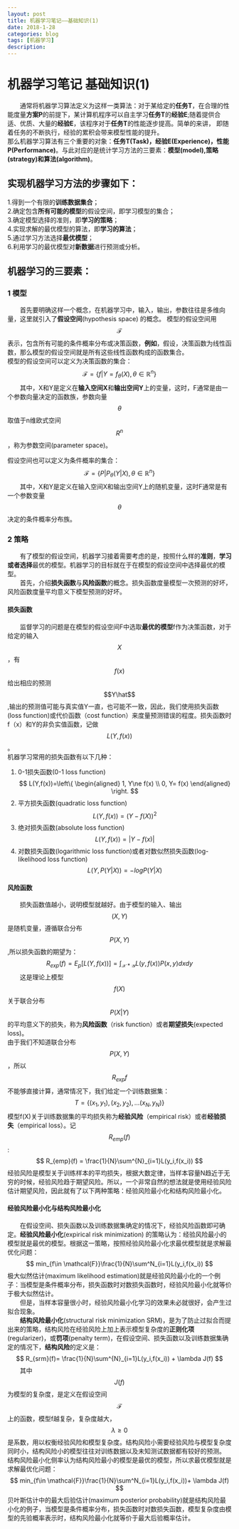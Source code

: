 ```yaml
---
layout: post
title: 机器学习笔记——基础知识(1)
date: 2018-1-28
categories: blog
tags: [机器学习]
description: 
---
```

<script type="text/javascript" async src="https://cdn.mathjax.org/mathjax/latest/MathJax.js?config=TeX-MML-AM_CHTML"></script>
# 机器学习笔记  基础知识(1)
&emsp;&emsp;通常将机器学习算法定义为这样一类算法：对于某给定的**任务T**，在合理的性能度量**方案P**的前提下，某计算机程序可以自主学习**任务T**的**经验E**;随着提供合适、优质、大量的**经验E**，该程序对于**任务T**的性能逐步提高。简单的来讲， 即随着任务的不断执行，经验的累积会带来模型性能的提升。  
那么机器学习算法有三个重要的对象：**任务T(Task)，经验E(Experience)，性能P(Performance)**。与此对应的是统计学习方法的三要素：**模型(model),策略(strategy)和算法(algorithm)**。   

## 实现机器学习方法的步骤如下：  
1.得到一个有限的**训练数据集合**；  
2.确定包含**所有可能的模型**的假设空间，即学习模型的集合；  
3.确定模型选择的准则，即**学习的策略**；  
4.实现求解的最优模型的算法，即**学习的算法**；  
5.通过学习方法选择**最优模型**；  
6.利用学习的最优模型对**新数据**进行预测或分析。  

## 机器学习的三要素：
### 1 模型
&emsp;&emsp;首先要明确这样一个概念，在机器学习中，输入，输出，参数往往是多维向量，这里就引入了**假设空间**(hypothesis space) 的概念。
模型的假设空间用$$\mathcal{F}$$表示，包含所有可能的条件概率分布或决策函数，**例如**，假设，决策函数为线性函数，那么模型的假设空间就是所有这些线性函数构成的函数集合。  
模型的假设空间可以定义为决策函数的集合：
$$
\mathcal{F} = \{f|Y=f_{\theta}(X),\theta \in \mathbb{R}^{n}\}
$$
&emsp;&emsp;其中，X和Y是定义在**输入空间X**和**输出空间Y**上的变量，这时，F通常是由一个参数向量决定的函数族，参数向量$$\theta$$取值于n维欧式空间$$R^n$$，称为参数空间(parameter space)。  

假设空间也可以定义为条件概率的集合：
$$
\mathcal{F} = \{P|P_{\theta}(Y|X),\theta \in \mathbb{R}^{n}\}
$$
&emsp;&emsp;其中，X和Y是定义在输入空间X和输出空间Y上的随机变量，这时F通常是有一个参数变量$$\theta$$决定的条件概率分布族。
### 2 策略
&emsp;&emsp;有了模型的假设空间，机器学习接着需要考虑的是，按照什么样的**准则**，**学习或者选择**最优的模型。机器学习的目标就在于在模型的假设空间中选择最优的模型。  
&emsp;&emsp;首先，介绍**损失函数**与**风险函数**的概念。损失函数度量模型一次预测的好坏，风险函数度量平均意义下模型预测的好坏。  
#### 损失函数
&emsp;&emsp;监督学习的问题是在模型的假设空间F中选取**最优的模型**f作为决策函数，对于给定的输入$$X$$，有$$f(x)$$给出相应的预测$$Y\hat$$,输出的预测值可能与真实值Y一直，也可能不一致，因此，我们使用损失函数(loss function)或代价函数（cost function）来度量预测错误的程度。损失函数时f（x）和Y的非负实值函数，记做$$L(Y,f(x))$$。  
机器学习常用的损失函数有以下几种：  
1. 0-1损失函数(0-1 loss function)
$$
L(Y,f(x))=\left\{
\begin{aligned}
1, Y\ne f(x)  \\
0, Y= f(x)
\end{aligned}
\right.
$$
2. 平方损失函数(quadratic loss function)
$$
L(Y,f(x))=(Y-f(X))^2
$$
3. 绝对损失函数(absolute loss function)
$$
L(Y,f(x))=\left|Y-f(x) \right|
$$
4. 对数损失函数(logarithmic loss function)或者对数似然损失函数(log-likelihood loss function)
$$
L(Y,P(Y|X))=-logP(Y|X)
$$
#### 风险函数
&emsp;&emsp;损失函数值越小，说明模型就越好。由于模型的输入、输出$$(X,Y)$$是随机变量，遵循联合分布$$P(X,Y)$$,所以损失函数的期望为：
$$
R_{exp}(f)= E_p[L(Y,f(x))] = \int_{\mathcal{X*Y}}L(y,f(x))P(x,y)dxdy
$$
&emsp;&emsp;这是理论上模型$$f(X)$$关于联合分布$$P(X|Y)$$的平均意义下的损失，称为**风险函数**（risk function）或者**期望损失**(expected loss)。  
由于我们不知道联合分布$$P(X,Y)$$，所以$$R_{exp}{f}$$不能够直接计算，通常情况下，我们给定一个训练数据集：
$$
T=\left\{(x_1,y_1),(x_2,y_2),...(x_N,y_N) \right\}
$$
模型f(X)关于训练数据集的平均损失称为**经验风险**（empirical risk）或者**经验损失**（empirical loss）。记$$R_{emp}(f)$$:
$$
R_{emp}(f) = \frac{1}{N}\sum^{N}_{i=1}L(y_i,f(x_i))
$$
经验风险是模型关于训练样本的平均损失，根据大数定律，当样本容量N趋近于无穷的时候，经验风险趋于期望风险。所以，一个非常自然的想法就是使用经验风险估计期望风险，因此就有了以下两种策略：经验风险最小化和结构风险最小化。
#### 经验风险最小化与结构风险最小化
&emsp;&emsp;在假设空间、损失函数以及训练数据集确定的情况下，经验风险函数即可确定。**经验风险最小化**(expirical risk minimization) 的策略认为：经验风险最小的模型就是最优的模型。根据这一策略，按照经验风险最小化求最优模型就是求解最优化问题：  
$$
min_{f\in \mathcal{F}}\frac{1}{N}\sum^N_{i=1}L(y_i,f(x_i))
$$
极大似然估计(maximum likelihood estimation)就是经验风险最小化的一个例子：当模型是条件概率分布，损失函数时对数损失函数时，经验风险最小化就等价于极大似然估计。  
&emsp;&emsp;但是，当样本容量很小时，经验风险最小化学习的效果未必就很好，会产生过拟合现象。  
&emsp;&emsp;**结构风险最小化**(structural risk minimization SRM)，是为了防止过拟合而提出来的策略，结构风险在经验风险上加上表示模型复杂度的**正则化项**(regularizer)，或**罚项**(penalty term)，在假设空间、损失函数以及训练数据集确定的情况下，**结构风险**的定义是：
$$
R_{srm}(f)= \frac{1}{N}\sum^{N}_{i=1}L(y_i,f(x_i)) + \lambda J(f)
$$
&emsp;&emsp;其中$$J(f)$$为模型的复杂度，是定义在假设空间$$\mathcal{F}$$上的函数，模型f越复杂，复杂度越大，$$\lambda \ge 0$$是系数，用以权衡经验风险和模型复杂度。结构风险小需要经验风险与模型复杂度同时小，结构风险小的模型往往对训练数据以及未知测试数据都有较好的预测。  
结构风险最小化侧率认为结构风险最小的模型是最优的模型，所以求最优模型就是求解最优化问题：
$$
min_{f\in \mathcal{F}}\frac{1}{N}\sum^N_{i=1}L(y_i,f(x_i))+ \lambda J(f)
$$
贝叶斯估计中的最大后验估计(maximum posterior probability)就是结构风险最小化的例子，当模型是条件概率分布，损失函数时对数损失函数，模型复杂度由模型的先验概率表示时，结构风险最小化就等价于最大后验概率估计。

